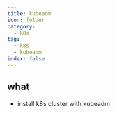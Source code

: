 ```yaml
---
title: kubeadm
icon: folder
category:
  - k8s
tag:
  - k8s
  - kubeadm
index: false
---
```


## what
* install k8s cluster with kubeadm

<AutoCatalog />
